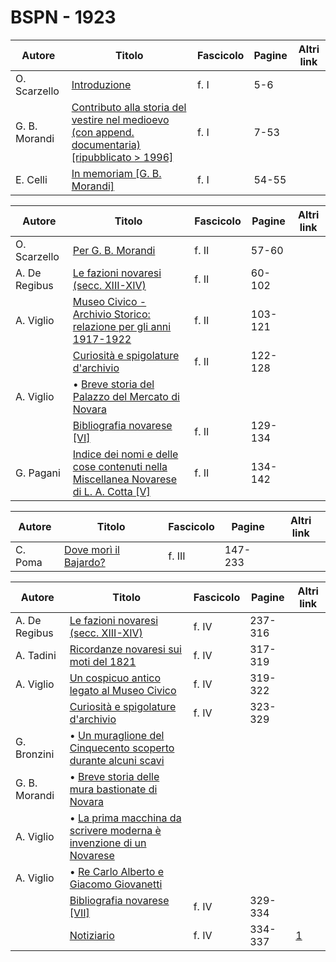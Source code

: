 # BSPN - 1923

| Autore        | Titolo                                                                                                                                                | Fascicolo | Pagine | Altri link |
|---------------|-------------------------------------------------------------------------------------------------------------------------------------------------------|-----------|--------|------------|
| O. Scarzello  | [Introduzione](https://en.calameo.com/read/007260735b5d878e15e94)                                                                                     | f. I      | 5-6    |            |
| G. B. Morandi | [Contributo alla storia del vestire nel medioevo (con append. documentaria) [ripubblicato > 1996]](https://en.calameo.com/read/007260735b5d878e15e94) | f. I      | 7-53   |            |
| E. Celli      | [In memoriam [G. B. Morandi]](https://en.calameo.com/read/007260735b5d878e15e94)                                                                      | f. I      | 54-55  |            |

| Autore        | Titolo                                                                                                                                    | Fascicolo | Pagine  | Altri link |
|---------------|-------------------------------------------------------------------------------------------------------------------------------------------|-----------|---------|------------|
| O. Scarzello  | [Per G. B. Morandi](https://en.calameo.com/read/007260735e1d592f22e27)                                                                    | f. II     | 57-60   |            |
| A. De Regibus | [Le fazioni novaresi (secc. XIII-XIV)](https://en.calameo.com/read/007260735e1d592f22e27)                                                 | f. II     | 60-102  |            |
| A. Viglio     | [Museo Civico - Archivio Storico: relazione per gli anni 1917-1922](https://en.calameo.com/read/007260735e1d592f22e27)                    | f. II     | 103-121 |            |
|               | [Curiosità e spigolature d'archivio](https://en.calameo.com/read/007260735e1d592f22e27)                                                   | f. II     | 122-128 |            |
| A. Viglio     | • [Breve storia del Palazzo del Mercato di Novara](https://en.calameo.com/read/007260735e1d592f22e27)                                     |           |         |            |
|               | [Bibliografia novarese [VI]](https://en.calameo.com/read/007260735e1d592f22e27)                                                           | f. II     | 129-134 |            |
| G. Pagani     | [Indice dei nomi e delle cose contenuti nella Miscellanea Novarese di L. A. Cotta [V]](https://en.calameo.com/read/007260735e1d592f22e27) | f. II     | 134-142 |            |

| Autore  | Titolo                                                                     | Fascicolo | Pagine   | Altri link |
|---------|----------------------------------------------------------------------------|-----------|----------|------------|
| C. Poma | [Dove morì il Bajardo?](https://en.calameo.com/read/00726073503e6379a57af) | f. III    | 147- 233 |            |

| Autore        | Titolo                                                                                                                   | Fascicolo | Pagine  | Altri link                                             |
|---------------|--------------------------------------------------------------------------------------------------------------------------|-----------|---------|--------------------------------------------------------|
| A. De Regibus | [Le fazioni novaresi (secc. XIII-XIV)](https://en.calameo.com/read/00726073563ffd1a3dd08)                                | f. IV     | 237-316 |                                                        |
| A. Tadini     | [Ricordanze novaresi sui moti del 1821](https://en.calameo.com/read/00726073563ffd1a3dd08)                               | f. IV     | 317-319 |                                                        |
| A. Viglio     | [Un cospicuo antico legato al Museo Civico](https://en.calameo.com/read/00726073563ffd1a3dd08)                           | f. IV     | 319-322 |                                                        |
|               | [Curiosità e spigolature d'archivio](https://en.calameo.com/read/00726073563ffd1a3dd08)                                  | f. IV     | 323-329 |                                                        |
| G. Bronzini   | • [Un muraglione del Cinquecento scoperto durante alcuni scavi](https://en.calameo.com/read/00726073563ffd1a3dd08)       |           |         |                                                        |
| G. B. Morandi | • [Breve storia delle mura bastionate di Novara](https://en.calameo.com/read/00726073563ffd1a3dd08)                      |           |         |                                                        |
| A. Viglio     | • [La prima macchina da scrivere moderna è invenzione di un Novarese](https://en.calameo.com/read/00726073563ffd1a3dd08) |           |         |                                                        |
| A. Viglio     | • [Re Carlo Alberto e Giacomo Giovanetti](https://en.calameo.com/read/00726073563ffd1a3dd08)                             |           |         |                                                        |
|               | [Bibliografia novarese [VII]](https://en.calameo.com/read/00726073563ffd1a3dd08)                                         | f. IV     | 329-334 |                                                        |
|               | [Notiziario](http://www.ssno.it/BSPNo/bspn_not23.html#234)                                                               | f. IV     | 334-337 | [1](https://en.calameo.com/read/00726073563ffd1a3dd08) |

